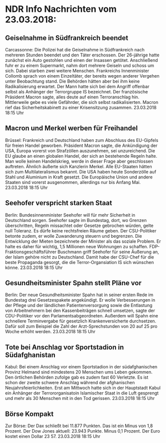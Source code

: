 # NDR Info Nachrichten vom 23.03.2018:


## Geiselnahme in Südfrankreich beendet
Carcassonne: Die Polizei hat die Geiselnahme in Südfrankreich nach mehreren Stunden beendet und den Täter erschossen. Der 26-jährige hatte zunächst ein Auto gestohlen und einen der Insassen getötet. Anschließend fuhr er zu einem Supermarkt, nahm dort mehrere Geiseln und schoss um sich. Dabei starben zwei weitere Menschen. Frankreichs Innenminister Collomb sprach von einem Einzeltäter, der bereits wegen anderer Vergehen unter Beobachtung stand. Die Behörden hätten aber bei ihm keine Radikalisierung erwartet. Der Mann hatte sich bei dem Angriff offenbar selbst als Anhänger der Terrorgruppe IS bezeichnet. Der französische Präsident Macron sagte, alles deute auf einen Terroranschlag hin. Mittlerweile gebe es viele Gefährder, die sich selbst radikalisierten. Macron rief das Sicherheitskabinett zu einer Krisensitzung zusammen. 23.03.2018 18:15 Uhr 

## Macron und Merkel werben für Freihandel
Brüssel:	Frankreich und Deutschland haben zum Abschluss des EU-Gipfels für freien Handel geworben. Präsident Macron sagte, die Ankündigung der USA, Europa vorerst von Strafzöllen auszunehmen, sei unzureichend. Die EU glaube an einen globalen Handel, der sich an bestehende Regeln halte. Man wolle keinen Handelskrieg, werde in dieser Frage aber geschlossen auftreten. Ähnlich äußerte sich Kanzlerin Merkel. Alle EU-Staaten hätten sich zum Multilateralismus bekannt. Die USA haben heute Sonderzölle auf Stahl und Aluminium in Kraft gesetzt. Die Europäische Union und andere Staaten sind vorerst ausgenommen, allerdings nur bis Anfang Mai. 23.03.2018 18:15 Uhr 

## Seehofer verspricht starken Staat
Berlin: Bundesinnenminister Seehofer will für mehr Sicherheit in Deutschland sorgen. Seehofer sagte im Bundestag, dort, wo Grenzen überschritten, Regeln missachtet oder Gesetze gebrochen würden, gelte null Toleranz. Es dürfe keine rechtsfreien Räume geben. Der CSU-Politiker betonte zudem, er wolle Zuwanderung steuern und begrenzen. Die Entwicklung der Mieten bezeichnete der Minister als das soziale Problem. Er halte es daher für wichtig, 1,5 Millionen neue Wohnungen zu schaffen. FDP-Fraktionsgeschäftsführer Buschmann griff Seehofer für seine Äußerung an, der Islam gehöre nicht zu Deutschland. Damit habe der CSU-Chef für die beste Propaganda gesorgt, die die Terror-Organsiation IS sich wünschen könne. 23.03.2018 18:15 Uhr 

## Gesundheitsminister Spahn stellt Pläne vor
Berlin: Der neue Gesundheitsminister Spahn hat in seiner ersten Rede im Bundestag drei Gesetzespakete angekündigt. Er wolle Verbesserungen in der Pflege und der ländlichen Patientenversorgung sowie die Entlastung von Arbeitnehmern bei den Kassenbeiträgen schnell umsetzen, sagte der CDU-Politiker vor den Parlamentsabgeordneten. Außerdem will Spahn eine schnellere Terminvergabe für gesetzlich Krankenversicherte durchsetzen. Dafür soll zum Beispiel die Zahl der Arzt-Sprechstunden von 20 auf 25 pro Woche erhöht werden. 23.03.2018 18:15 Uhr 

## Tote bei Anschlag vor Sportstadion in Südafghanistan
Kabul: Bei einem Anschlag vor einem Sportstadion in der südafghanischen Provinz Helmand sind mindestens 20 Menschen ums Leben gekommen. Den örtlichen Behörden zufolge gab es zudem fast 60 Verletzte. Es ist schon der zweite schwere Anschlag während der afghanischen Neujahrsfeierlichkeiten. Erst am Mittwoch hatte sich in der Hauptstadt Kabul ein Anhänger der Terrororganisatoin Islamischer Staat in die Luft gesprengt und mehr als 30 Menschen mit in den Tod gerissen. 23.03.2018 18:15 Uhr 

## Börse Kompakt
Zur Börse: Der Dax schließt bei 11.877 Punkten. Das ist ein Minus von 1,8 Prozent. Der Dow Jones aktuell: 23.943 Punkte. Minus 0,1 Prozent. Der Euro kostet einen Dollar 23 57. 23.03.2018 18:15 Uhr 
